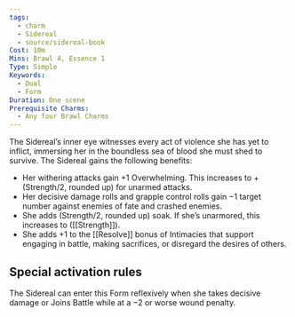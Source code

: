 ```yaml
---
tags:
  - charm
  - Sidereal
  - source/sidereal-book
Cost: 10m
Mins: Brawl 4, Essence 1
Type: Simple
Keywords:
  - Dual
  - Form
Duration: One scene
Prerequisite Charms:
  - Any four Brawl Charms
---
```

The Sidereal’s inner eye witnesses every act of violence she has yet to inflict, immersing her in the boundless sea of blood she must shed to survive. The Sidereal gains the following benefits: 
-  Her withering attacks gain +1 Overwhelming. This increases to +(Strength/2, rounded up) for unarmed attacks. 
-  Her decisive damage rolls and grapple control rolls gain −1 target number against enemies of fate and crashed enemies. 
-  She adds (Strength/2, rounded up) soak. If she’s unarmored, this increases to ([[Strength]]). 
-  She adds +1 to the [[Resolve]] bonus of Intimacies that support engaging in battle, making sacrifices, or disregard the desires of others. 

## Special activation rules

The Sidereal can enter this Form reflexively when she takes decisive damage or Joins Battle while at a −2 or worse wound penalty.